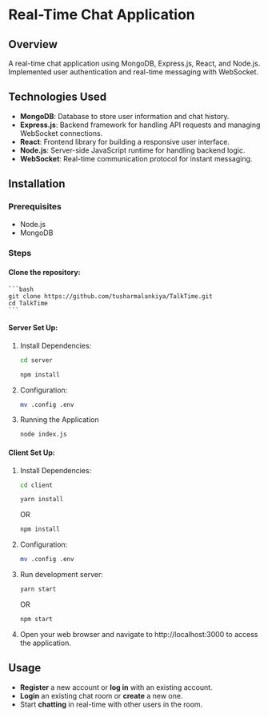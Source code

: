 # Real-Time Chat Application

## Overview
A real-time chat application using MongoDB, Express.js, React, and Node.js. Implemented user authentication and real-time messaging with WebSocket.

## Technologies Used
- **MongoDB**: Database to store user information and chat history.
- **Express.js**: Backend framework for handling API requests and managing WebSocket connections.
- **React**: Frontend library for building a responsive user interface.
- **Node.js**: Server-side JavaScript runtime for handling backend logic.
- **WebSocket**: Real-time communication protocol for instant messaging.

## Installation

### Prerequisites
- Node.js
- MongoDB

### Steps

#### Clone the repository:
    ```bash
    git clone https://github.com/tusharmalankiya/TalkTime.git
    cd TalkTime
    ```

#### Server Set Up:
1. Install Dependencies:

    ```bash
    cd server
    ```

    ```bash
    npm install
    ```

2. Configuration:

    ```bash
    mv .config .env
    ```

3. Running the Application

    ```bash
    node index.js
    ```

#### Client Set Up:
1. Install Dependencies:

    ```bash
    cd client
    ```

    ```bash
    yarn install
    ```
    OR

    ```bash
    npm install
    ```
2. Configuration:

    ```bash
    mv .config .env
    ```
    
3. Run development server:

    ```bash
    yarn start
    ```
    OR
    ```bash
    npm start
    ```
4. Open your web browser and navigate to http://localhost:3000 to access the application.


## Usage
- **Register** a new account or **log in** with an existing account.
- **Login** an existing chat room or **create** a new one.
- Start **chatting** in real-time with other users in the room.


    



